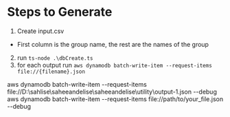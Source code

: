 # Steps to Generate
1. Create input.csv
  - First column is the group name, the rest are the names of the group
2. run `ts-node .\dbCreate.ts`
3. for each output run `aws dynamodb batch-write-item --request-items file://{filename}.json`

aws dynamodb batch-write-item --request-items file://D:\sahlise\saheeandelise\saheeandelise\utility\output-1.json --debug
aws dynamodb batch-write-item --request-items file://path/to/your_file.json --debug

